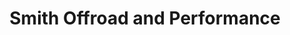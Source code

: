 ---
title: "Smith Offroad and Performance"
url: /carrollton/smith-offroad-and-performance/
shop: Autowerkstatt
---